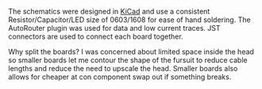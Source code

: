 The schematics were designed in [KiCad](https://www.kicad.org/) and use a consistent Resistor/Capacitor/LED size of 0603/1608 for ease of hand soldering. The AutoRouter plugin was used for data and low current traces. JST connectors are used to connect each board together.

Why split the boards? I was concerned about limited space inside the head so smaller boards let me contour the shape of the fursuit to reduce cable lengths and reduce the need to upscale the head. Smaller boards also allows for cheaper at con component swap out if something breaks.
